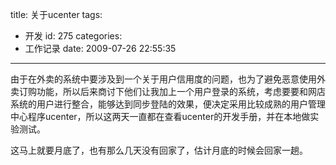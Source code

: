 title: 关于ucenter
tags:
  - 开发
id: 275
categories:
  - 工作记录
date: 2009-07-26 22:55:35
---

由于在外卖的系统中要涉及到一个关于用户信用度的问题，也为了避免恶意使用外卖订购功能，所以后来商讨下他们让我加上一个用户登录的系统，考虑要要和网店系统的用户进行整合，能够达到同步登陆的效果，便决定采用比较成熟的用户管理中心程序ucenter，所以这两天一直都在查看ucenter的开发手册，并在本地做实验测试。

这马上就要月底了，也有那么几天没有回家了，估计月底的时候会回家一趟。